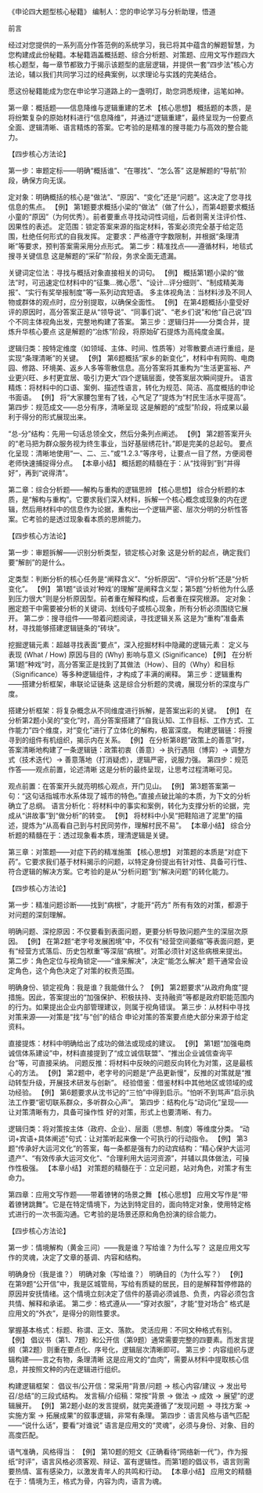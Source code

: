 《申论四大题型核心秘籍》
编制人：您的申论学习与分析助理，悟道

前言

经过对您提供的一系列高分作答范例的系统学习，我已将其中蕴含的解题智慧，为您构建成此份秘籍。本秘籍涵盖概括题、综合分析题、对策题、应用文写作题四大核心题型，每一章节都致力于揭示该题型的底层逻辑，并提供一套“四步法”核心方法论，辅以我们共同学习过的经典案例，以求理论与实践的完美结合。

愿这份秘籍能成为您在申论学习道路上的一盏明灯，助您洞悉规律，运笔如神。

第一章：概括题——信息降维与逻辑重建的艺术
【核心思想】
概括题的本质，是将纷繁复杂的原始材料进行“信息降维”，并通过“逻辑重建”，最终呈现为一份要点全面、逻辑清晰、语言精炼的答案。它考验的是精准的搜寻能力与高效的整合能力。

【四步核心方法论】

第一步：审题定标——明确“概括谁”、“在哪找”、“怎么答”
这是解题的“导航”阶段，确保方向无误。

定对象：明确概括的核心是“做法”、“原因”、“变化”还是“问题”。这决定了您寻找信息的焦点。
【例】 第1题要求概括小梁的“做法”（做了什么），而第4题要求概括小童的“原因”（为何优秀）。前者要重点寻找动词性词组，后者则需关注评价性、因果性的表述。
定范围：锁定答案来源的指定材料，答案必须完全基于给定范围，杜绝任何形式的自我发挥。
定要求：严格遵守字数限制，并根据“条理清晰”等要求，预判答案需采用分点形式。
第二步：精准找点——遵循材料，地毯式搜寻关键信息
这是解题的“采矿”阶段，务求全面无遗漏。

关键词定位法：寻找与概括对象直接相关的词句。
【例】 概括第1题小梁的“做法”时，可迅速定位材料中的“征集...微心愿”、“设计...评分细则”、“制成精美海报”、“实行有奖举报制度”等一系列动宾短语。
多主体视角法：当材料涉及不同人物或群体的观点时，应分别提取，以确保全面性。
【例】 在第4题概括小童受好评的原因时，高分答案正是从“领导说”、“同事们说”、“老乡们说”和他“自己说”四个不同主体视角出发，完整地构建了答案。
第三步：逻辑归并——分类合并，提炼升华核心要点
这是解题的“冶炼”阶段，将原始矿石提炼为高纯度金属。

逻辑归类：按特定维度（如领域、主体、时间、性质等）对零散要点进行重组，是实现“条理清晰”的关键。
【例】 第6题概括“家乡的新变化”，材料中有网购、电商园、修路、环境美、返乡人多等零散信息。高分答案将其重构为“生活更富裕、产业更兴旺、乡村更宜居、吸引力更大”四个逻辑层面，使答案层次瞬间提升。
语言精炼：将材料中的口语、案例、描述性语言，转化为规范、简洁、高度概括的申论书面语。
【例】 将“大家腰包里有了钱，心气足了”提炼为“村民生活水平提高”。
第四步：规范成文——总分有序，清晰呈现
这是解题的“成型”阶段，将成果以最利于得分的形式展现出来。

“总-分”结构：先用一句话总领全文，然后分条列点阐述。
【例】 第2题答案开头的“老马把为群众服务视为终生事业，当好基层绣花针。”即是完美的总起句。
要点化呈现：清晰地使用“一、二、三、”或“1.2.3.”等序号，让要点一目了然，方便阅卷老师快速捕捉得分点。
【本章小结】
概括题的精髓在于：从“找得到”到“并得好”，再到“说得清”。

第二章：综合分析题——解构与重构的逻辑思辨
【核心思想】
综合分析题的本质，是“解构与重构”。它要求我们深入材料，拆解一个核心概念或现象的内在逻辑，然后用材料中的信息作为论据，重构出一个逻辑严密、层次分明的分析性答案。它考验的是透过现象看本质的思辨能力。

【四步核心方法论】

第一步：审题拆解——识别分析类型，锁定核心对象
这是分析的起点，确定我们要“解剖”的是什么。

定类型：判断分析的核心任务是“阐释含义”、“分析原因”、“评价分析”还是“分析变化”。
【例】 第1题“谈谈对‘种戏’的理解”是阐释含义型；第5题“分析他为什么感到压力很大”则是分析原因型。前者重在解释构成，后者重在探究根源。
定对象：圈定题干中需要被分析的关键词、划线句子或核心现象，所有分析必须围绕它展开。
第二步：搜寻组件——带着问题阅读，寻找逻辑关系
这是为“重构”准备素材，寻找能够搭建逻辑链条的“砖块”。

挖掘逻辑元素：超越寻找表面“要点”，深入挖掘材料中隐藏的逻辑元素：
定义与表现 (What / How)
原因与目的 (Why)
影响与意义 (Significance)
【例】 在分析第1题“种戏”时，高分答案正是找到了其做法（How）、目的（Why）和目标（Significance）等多种逻辑组件，才构成了丰满的阐释。
第三步：逻辑重构——搭建分析框架，串联论证链条
这是综合分析题的灵魂，展现分析的深度与广度。

搭建分析框架：将复杂概念从不同维度进行拆解，是答案出彩的关键。
【例】 在分析第2题小吴的“变化”时，高分答案搭建了“自我认知、工作目标、工作方式、工作能力”四个维度，对“变化”进行了立体化的解构，极富深度。
构建逻辑链：将搜寻到的组件有机组织，揭示内在关系。
【例】 在分析第8题“政策上的善意”时，答案清晰地构建了一条逻辑链：政策初衷（善意）→ 执行遇阻（博弈）→ 调整方式（技术迭代）→ 善意落地（打消疑虑），逻辑严密，说服力强。
第四步：规范作答——观点前置，论述清晰
这是分析的最终呈现，让思考过程清晰可见。

观点前置：在答案开头就亮明核心观点，开门见山。
【例】 第3题答案第一句：“这句话指城市水系体现了城市的特色。”直接点破比喻的本质，为下文的分析确立了总纲。
语言分析化：将材料中的事实和案例，转化为支撑分析的论据，完成从“讲故事”到“做分析”的转变。
【例】 将材料中小吴“把鞋陷进了泥里”的描述，提炼为“从高看自己到与村民同劳作，理解村民不易”。
【本章小结】
综合分析题的精髓在于：透过现象看本质，理清逻辑是关键。

第三章：对策题——对症下药的精准施策
【核心思想】
对策题的本质是“对症下药”。它要求我们基于材料揭示的问题，以特定身份提出有针对性、具备可行性、符合逻辑的解决方案。它考验的是从“分析问题”到“解决问题”的转化能力。

【四步核心方法论】

第一步：精准问题诊断——找到“病根”，才能开“药方”
所有有效的对策，都源于对问题的深刻理解。

明确问题、深挖原因：不仅要看到表面问题，更要分析导致问题产生的深层次原因。
【例】 在第2题“老字号发展困境”中，不仅有“经营空间萎缩”等表面问题，更有“经营方式落后、历史包袱重”等深层“病根”。对策必须针对这些病根来提出。
第二步：角色定位与视角锁定——“谁来解决”，决定“能怎么解决”
题干通常会设定角色，这个角色决定了对策的权责范围。

明确身份、锁定视角：我是谁？我能做什么？
【例】 第2题要求“从政府角度”提措施。因此，答案提出的“加强保护、积极扶持、支持融资”等都是政府职能范围内的行为。如果提出企业内部管理建议，则属于视角错误。
第三步：从材料中寻找对策来源——对策是“找”与“创”的结合
申论对策的答案要点绝大部分来源于给定资料。

直接提炼：材料中明确给出了成功的做法或现成的建议。
【例】 第1题“加强电商诚信体系建设”中，材料直接提到了“成立诚信联盟”、“推出企业诚信查询平台”等，可直接采纳。
问题反推：将材料中反映的问题反向转化为对策，这是最核心的方法。
【例】 第2题中，老字号的问题是“产品更新慢”，反推的对策就是“推动转型升级，开展技术研发与创新”。
经验借鉴：借鉴材料中其他地区或领域的成功经验。
【例】 第6题要求从沈书记的“三怕”中得到启示。“怕听不到骂声”启示执法工作要“密切联系群众，多听群众心声”。
第四步：结构化与“动词化”呈现——让对策清晰有力，具备可操作性
好的对策，形式上也要清晰、有力。

逻辑归类：将对策按主体（政府、企业）、层面（思想、制度）等维度分类。
“动词+宾语+具体阐述”句式：让对策听起来像一个可执行的行动指令。
【例】 第3题“传承好大运河文化”的答案，每一条都是强有力的动宾结构：“精心保护大运河遗产”、“有效传承大运河文化”、“合理利用大运河资源”，并辅以具体做法，可操作性极强。
【本章小结】
对策题的精髓在于：立足问题，站对角色，对策才有生命力。

第四章：应用文写作题——带着镣铐的场景之舞
【核心思想】
应用文写作是“带着镣铐跳舞”。它是在特定情境下，为达到特定目的，面向特定对象，使用特定格式进行的一次书面沟通。它考验的是场景还原和角色扮演的综合能力。

【四步核心方法论】

第一步：情境解构（黄金三问）——我是谁？写给谁？为什么写？
这是应用文写作的灵魂，决定了文章的基调、内容和结构。

明确身份（我是谁？）
明确对象（写给谁？）
明确目的（为什么写？）
【例】 在第9题“公开信”中，我是区城管局，写给有质疑的居民，目的是解释暂停修路的原因并安抚情绪。这个情境立刻决定了信件的基调必须诚恳、负责，内容必须包含共情、解释和承诺。
第二步：格式遵从——“穿对衣服”，才能“登对场合”
格式是应用文的“外衣”，是得分的刚性要求。

掌握基本格式：标题、称谓、正文、落款。
灵活应用：不同文种格式有别。
【例】 倡议书（第1、7题）和公开信（第9题）通常需要完整的四要素。而发言提纲（第2题）则重在要点化、序号化，逻辑层次清晰即可。
第三步：内容组织与逻辑构建——言之有物，条理清晰
这是应用文的“血肉”，需要从材料中提取核心信息，并按照文种的内在逻辑进行组织。

构建逻辑框架：
倡议书/公开信：常采用“背景/问题 → 核心内容/建议 → 发出号召/总结”的三段式结构。
发言稿/介绍稿：常按“背景 → 做法 → 成效 → 展望”的逻辑展开。
【例】 第2题小赵的发言提纲，就完美遵循了“发现问题 → 寻找方案 → 实施方案 → 拓展成果”的叙事逻辑，非常有条理。
第四步：语言风格与语气匹配——“说什么话”，要看“对谁说”
语言是应用文的“灵魂”，必须与身份、对象、目的高度匹配。

语气准确，风格得当：
【例】 第10题的短文《正确看待“网络新一代”》，作为报纸“时评”，语言风格必须客观、辩证、富有逻辑性。而第1题的倡议书，语言则需要热情、富有感染力，以激发青年人的共鸣和行动。
【本章小结】
应用文的精髓在于：情境为王，格式为骨，内容为肉，语言为魂。